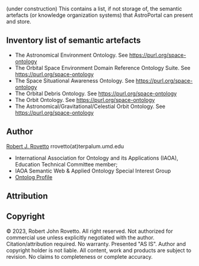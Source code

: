 (under construction) 
This contains a list, if not storage of, the semantic artefacts (or knowledge organization systems) that AstroPortal can present and store.

## Inventory list of semantic artefacts

- The Astronomical Environment Ontology. See https://purl.org/space-ontology
- The Orbital Space Environment Domain Reference Ontology Suite. See https://purl.org/space-ontology
-   The Space Situational Awareness Ontology. See https://purl.org/space-ontology
-   The Orbital Debris Ontology. See https://purl.org/space-ontology
-   The Orbit Ontology. See https://purl.org/space-ontology
-   The Astronomical/Gravitational/Celestial Orbit Ontology. See https://purl.org/space-ontology

 
## Author
[Robert J. Rovetto](https://orcid.org/0000-0003-3835-7817)
rrovetto(at)terpalum.umd.edu
* International Association for Ontology and its Applications (IAOA), Education Technical Committee member; 
* IAOA Semantic Web & Applied Ontology Special Interest Group
* [Ontolog Profile](https://ontologforum.org/index.php/RobertRovetto)

## Attribution

## Copyright
© 2023, Robert John Rovetto. All right reserved.
Not authorized for commercial use unless explicitly negotiated with the author. Citation/attribution required.
No warranty. Presented "AS IS". Author and copyright holder is not liable. All content, work and products are subject to revision. No claims to completeness or complete accuracy.

